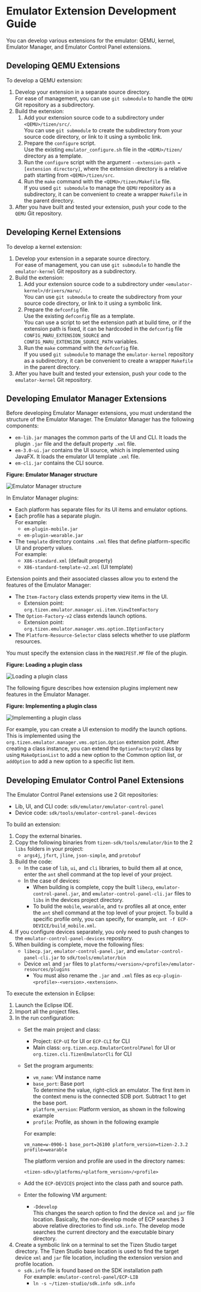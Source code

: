 # Emulator Extension Development Guide

You can develop various extensions for the emulator: QEMU, kernel, Emulator Manager, and Emulator Control Panel extensions.

## Developing QEMU Extensions

To develop a QEMU extension:

1. Develop your extension in a separate source directory.  
   For ease of management, you can use `git submodule` to handle the `QEMU` Git repository as a subdirectory.
2. Build the extension:
    1. Add your extension source code to a subdirectory under `<QEMU>/tizen/src/`.  
        You can use `git submodule` to create the subdirectory from your source code directory, or link to it using a symbolic link.
    2. Prepare the `configure` script.  
        Use the existing `emulator_configure.sh` file in the `<QEMU>/tizen/` directory as a template.
    3. Run the `configure` script with the argument `--extension-path = [extension directory]`, where the extension directory is a relative path starting from `<QEMU>/tizen/src`.
    4. Run the `make` command with the `<QEMU>/tizen/Makefile` file.  
        If you used `git submodule` to manage the `QEMU` repository as a subdirectory, it can be convenient to create a wrapper `Makefile` in the parent directory.
3. After you have built and tested your extension, push your code to the `QEMU` Git repository.

        
## Developing Kernel Extensions

To develop a kernel extension:

1. Develop your extension in a separate source directory.  
   For ease of management, you can use `git submodule` to handle the `emulator-kernel` Git repository as a subdirectory.
2. Build the extension:
    1. Add your extension source code to a subdirectory under `<emulator-kernel>/drivers/maru/`.  
       You can use `git submodule` to create the subdirectory from your source code directory, or link to it using a symbolic link.
    2. Prepare the `defconfig` file.  
       Use the existing `defconfig` file as a template.  
       You can use a script to set the extension path at build time, or if the extension path is fixed, it can be hardcoded in the `defconfig` file `CONFIG_MARU_EXTENSION_SOURCE` and `CONFIG_MARU_EXTENSION_SOURCE_PATH` variables.
    3. Run the `make` command with the `defconfig` file.  
       If you used `git submodule` to manage the `emulator-kernel` repository as a subdirectory, it can be convenient to create a wrapper `Makefile` in the parent directory.
3. After you have built and tested your extension, push your code to the `emulator-kernel` Git repository.

## Developing Emulator Manager Extensions

Before developing Emulator Manager extensions, you must understand the structure of the Emulator Manager. The Emulator Manager has the following components:
- `em-lib.jar` manages the common parts of the UI and CLI. It loads the plugin `.jar` file and the default property `.xml` file.
- `em-3.0-ui.jar` contains the UI source, which is implemented using JavaFX. It loads the emulator UI template `.xml` file.
- `em-cli.jar` contains the CLI source.

**Figure: Emulator Manager structure**

![Emulator Manager structure](media/em-structure.png)

In Emulator Manager plugins:
- Each platform has separate files for its UI items and emulator options.
- Each profile has a separate plugin.  
  For example:
  - `em-plugin-mobile.jar`
  - `em-plugin-wearable.jar`
- The `template` directory contains `.xml` files that define platform-specific UI and property values.  
  For example:
  - `X86-standard.xml` (default property)
  - `X86-standard-template-v2.xml` (UI template)

Extension points and their associated classes allow you to extend the features of the Emulator Manager:
- The `Item-Factory` class extends property view items in the UI.
  - Extension point: `org.tizen.emulator.manager.ui.item.ViewItemFactory`
- The `Option-Factory-v2` class extends launch options.
  - Extension point: `org.tizen.emulator.manager.vms.option.IOptionFactory`
- The `Platform-Resource-Selector` class selects whether to use platform resources.

You must specify the extension class in the `MANIFEST.MF` file of the plugin.

**Figure: Loading a plugin class**

![Loading a plugin class](media/em-loading-plugin.png)

The following figure describes how extension plugins implement new features in the Emulator Manager.

**Figure: Implementing a plugin class**

![Implementing a plugin class](media/em-loading-plugin-func.png)

For example, you can create a UI extension to modify the launch options. This is implemented using the `org.tizen.emulator.manager.vms.option.Option` extension point. After creating a class instance, you can extend the `OptionFactoryV2` class by using `MakeOptionList` to add a new option to the Common option list, or `addOption` to add a new option to a specific list item.

## Developing Emulator Control Panel Extensions

The Emulator Control Panel extensions use 2 Git repositories:
- Lib, UI, and CLI code: `sdk/emulator/emulator-control-panel`
- Device code: `sdk/tools/emulator-control-panel-devices`

To build an extension:

1. Copy the external binaries.
2. Copy the following binaries from `tizen-sdk/tools/emulator/bin` to the 2 `libs` folders in your project:
    - `args4j`, `jfxrt`, `jline`, `json-simple`, and `protobuf`
3. Build the code:
   - In the case of `lib`, `ui`, and `cli` libraries, to build them all at once, enter the `ant` shell command at the top level of your project.
   - In the case of devices:
     - When building is complete, copy the built `libecp`, `emulator-control-panel.jar`, and `emulator-control-panel-cli.jar` files to `libs` in the devices project directory.
     - To build the `mobile`, `wearable`, and `tv` profiles all at once, enter the `ant` shell command at the top level of your project. To build a specific profile only, you can specify, for example, `ant -f ECP-DEVICE/build_mobile.xml`.
4. If you configure devices separately, you only need to push changes to the `emulator-control-panel-devices` repository.
5. When building is complete, move the following files:
    - `libecp.jar`, `emulator-control-panel.jar`, and `emulator-control-panel-cli.jar` to `sdk/tools/emulator/bin`
    - Device `xml` and `jar` files to `platforms/<version>/<profile>/emulator-resources/plugins`
        - You must also rename the `.jar` and `.xml` files as `ecp-plugin-<profile>-<version>.<extension>`.

To execute the extension in Eclipse:

1. Launch the Eclipse IDE.
2. Import all the project files.
3. In the run configuration:
   - Set the main project and class:
     - Project: `ECP-UI` for UI or `ECP-CLI` for CLI
     - Main class: `org.tizen.ecp.EmulatorControlPanel` for UI or `org.tizen.cli.TizenEmulatorCli` for CLI
   - Set the program arguments:
     - `vm_name`: VM instance name
     - `base_port`: Base port  
       To determine the value, right-click an emulator. The first item in the context menu is the connected SDB port. Subtract 1 to get the base port.
     - `platform_version`: Platform version, as shown in the following example
     - `profile`: Profile, as shown in the following example
	 
     For example:
     ```
     vm_name=w-0906-1 base_port=26100 platform_version=tizen-2.3.2 profile=wearable
     ```
     The platform version and profile are used in the directory names:
     ```
     <tizen-sdk>/platforms/<platform_version>/<profile>
     ```
   - Add the `ECP-DEVICES` project into the class path and source path.
   - Enter the following VM argument:
     - `-Ddevelop`  
       This changes the search option to find the device `xml` and `jar` file location. Basically, the non-develop mode of ECP searches 3 above relative directories to find `sdk.info`. The develop mode searches the current directory and the executable binary directory.
4. Create a symbolic link on a terminal to set the Tizen Studio target directory. The Tizen Studio base location is used to find the target device `xml` and `jar` file location, including the extension version and profile location.
    - `sdk.info` file is found based on the SDK installation path  
      For example: `emulator-control-panel/ECP-LIB`
      - `ln -s ~/tizen-studio/sdk.info sdk.info`
